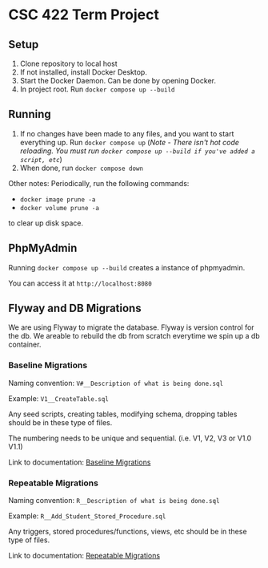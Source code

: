 # CSC 422 Term Project

## Setup
1. Clone repository to local host
2. If not installed, install Docker Desktop.
3. Start the Docker Daemon. Can be done by opening Docker.
4. In project root. Run `docker compose up --build`

## Running 
1. If no changes have been made to any files, and you want to start everything up. Run `docker compose up` (_Note - There isn't hot code reloading. You must run `docker compose up --build if you've added a script, etc`_)
2. When done, run `docker compose down`

Other notes: Periodically, run the following commands:

- `docker image prune -a`
- `docker volume prune -a`

to clear up disk space.

## PhpMyAdmin
Running `docker compose up --build` creates a instance of phpmyadmin.

You can access it at `http://localhost:8080`

## Flyway and DB Migrations
We are using Flyway to migrate the database. Flyway is version control for the db. We areable to rebuild the db from scratch everytime we spin up a db container.

### Baseline Migrations
Naming convention: `V#__Description of what is being done.sql`

Example: `V1__CreateTable.sql`

Any seed scripts, creating tables, modifying schema, dropping tables should be in these type of files. 

The numbering needs to be unique and sequential. (i.e. V1, V2, V3 or V1.0 V1.1)

Link to documentation: [Baseline Migrations](https://documentation.red-gate.com/flyway/flyway-cli-and-api/tutorials/tutorial-baseline-migrations)

### Repeatable Migrations
Naming convention: `R__Description of what is being done.sql`

Example: `R__Add_Student_Stored_Procedure.sql`

Any triggers, stored procedures/functions, views, etc should be in these type of files.

Link to documentation: [Repeatable Migrations](https://documentation.red-gate.com/flyway/flyway-cli-and-api/tutorials/tutorial-repeatable-migrations)
